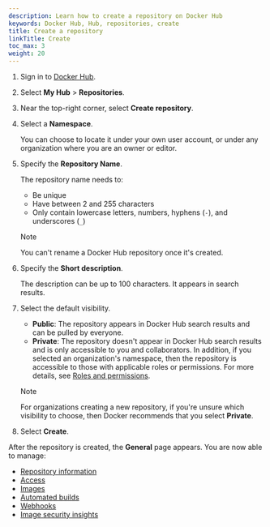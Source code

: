 ```yaml
---
description: Learn how to create a repository on Docker Hub
keywords: Docker Hub, Hub, repositories, create
title: Create a repository
linkTitle: Create
toc_max: 3
weight: 20
---
```


1. Sign in to [Docker Hub](https://hub.docker.com).
2. Select **My Hub** > **Repositories**.
3. Near the top-right corner, select **Create repository**.
4. Select a **Namespace**.

   You can choose to locate it under your own user account, or under any
   organization where you are an owner or editor.

5. Specify the **Repository Name**.

   The repository name needs to:
    - Be unique
    - Have between 2 and 255 characters
    - Only contain lowercase letters, numbers, hyphens (`-`), and underscores
      (`_`)

   > [!NOTE]
   >
   > You can't rename a Docker Hub repository once it's created.

6. Specify the **Short description**.

   The description can be up to 100 characters. It appears in search results.

7. Select the default visibility.

   - **Public**: The repository appears in Docker Hub search results and can be
     pulled by everyone.
   - **Private**: The repository doesn't appear in Docker Hub search results and
     is only accessible to you and collaborators. In addition, if you selected
     an organization's namespace, then the repository is accessible to those
     with applicable roles or permissions. For more details, see [Roles and
     permissions](../../security/for-admins/roles-and-permissions.md).

   > [!NOTE]
   >
   > For organizations creating a new repository, if you're unsure which
   > visibility to choose, then Docker recommends that you select **Private**.

8. Select **Create**.

After the repository is created, the **General** page appears. You are now able to manage:

- [Repository information](./manage/information.md)
- [Access](./manage/access.md)
- [Images](./manage/hub-images/_index.md)
- [Automated builds](./manage/builds/_index.md)
- [Webhooks](./manage/webhooks.md)
- [Image security insights](./manage/vulnerability-scanning.md)
